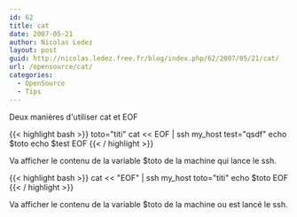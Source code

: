 ```yaml
---
id: 62
title: cat
date: 2007-05-21
author: Nicolas Ledez
layout: post
guid: http://nicolas.ledez.free.fr/blog/index.php/62/2007/05/21/cat/
url: /opensource/cat/
categories:
  - OpenSource
  - Tips
---
```

Deux manières d'utiliser cat et EOF

{{< highlight bash >}}
toto="titi"
cat << EOF | ssh my_host
test="qsdf"
echo $toto
echo \$test
EOF
{{< / highlight >}}

Va afficher le contenu de la variable $toto de la machine qui lance le ssh.

{{< highlight bash >}}
cat << "EOF" | ssh my_host
toto="titi"
echo $toto
EOF
{{< / highlight >}}

Va afficher le contenu de la variable $toto de la machine ou est lancé le ssh.
